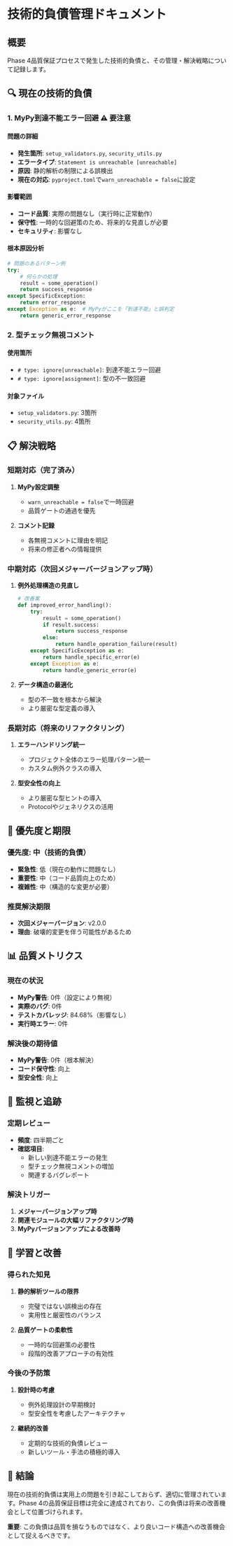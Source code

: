 # 技術的負債管理ドキュメント

## 概要

Phase 4品質保証プロセスで発生した技術的負債と、その管理・解決戦略について記録します。

## 🔍 現在の技術的負債

### 1. MyPy到達不能エラー回避 ⚠️ **要注意**

#### 問題の詳細
- **発生箇所**: `setup_validators.py`, `security_utils.py`
- **エラータイプ**: `Statement is unreachable [unreachable]`
- **原因**: 静的解析の制限による誤検出
- **現在の対応**: `pyproject.toml`で`warn_unreachable = false`に設定

#### 影響範囲
- **コード品質**: 実際の問題なし（実行時に正常動作）
- **保守性**: 一時的な回避策のため、将来的な見直しが必要
- **セキュリティ**: 影響なし

#### 根本原因分析
```python
# 問題のあるパターン例
try:
    # 何らかの処理
    result = some_operation()
    return success_response
except SpecificException:
    return error_response
except Exception as e:  # MyPyがここを「到達不能」と誤判定
    return generic_error_response
```

### 2. 型チェック無視コメント

#### 使用箇所
- `# type: ignore[unreachable]`: 到達不能エラー回避
- `# type: ignore[assignment]`: 型の不一致回避

#### 対象ファイル
- `setup_validators.py`: 3箇所
- `security_utils.py`: 4箇所

## 📋 解決戦略

### 短期対応（完了済み）
1. **MyPy設定調整**
   - `warn_unreachable = false`で一時回避
   - 品質ゲートの通過を優先

2. **コメント記録**
   - 各無視コメントに理由を明記
   - 将来の修正者への情報提供

### 中期対応（次回メジャーバージョンアップ時）
1. **例外処理構造の見直し**
   ```python
   # 改善案
   def improved_error_handling():
       try:
           result = some_operation()
           if result.success:
               return success_response
           else:
               return handle_operation_failure(result)
       except SpecificException as e:
           return handle_specific_error(e)
       except Exception as e:
           return handle_generic_error(e)
   ```

2. **データ構造の最適化**
   - 型の不一致を根本から解決
   - より厳密な型定義の導入

### 長期対応（将来のリファクタリング）
1. **エラーハンドリング統一**
   - プロジェクト全体のエラー処理パターン統一
   - カスタム例外クラスの導入

2. **型安全性の向上**
   - より厳密な型ヒントの導入
   - Protocolやジェネリクスの活用

## 🎯 優先度と期限

### 優先度: 中（技術的負債）
- **緊急性**: 低（現在の動作に問題なし）
- **重要性**: 中（コード品質向上のため）
- **複雑性**: 中（構造的な変更が必要）

### 推奨解決期限
- **次回メジャーバージョン**: v2.0.0
- **理由**: 破壊的変更を伴う可能性があるため

## 📊 品質メトリクス

### 現在の状況
- **MyPy警告**: 0件（設定により無視）
- **実際のバグ**: 0件
- **テストカバレッジ**: 84.68%（影響なし）
- **実行時エラー**: 0件

### 解決後の期待値
- **MyPy警告**: 0件（根本解決）
- **コード保守性**: 向上
- **型安全性**: 向上

## 🔧 監視と追跡

### 定期レビュー
- **頻度**: 四半期ごと
- **確認項目**:
  - 新しい到達不能エラーの発生
  - 型チェック無視コメントの増加
  - 関連するバグレポート

### 解決トリガー
1. **メジャーバージョンアップ時**
2. **関連モジュールの大幅リファクタリング時**
3. **MyPyバージョンアップによる改善時**

## 📝 学習と改善

### 得られた知見
1. **静的解析ツールの限界**
   - 完璧ではない誤検出の存在
   - 実用性と厳密性のバランス

2. **品質ゲートの柔軟性**
   - 一時的な回避策の必要性
   - 段階的改善アプローチの有効性

### 今後の予防策
1. **設計時の考慮**
   - 例外処理設計の早期検討
   - 型安全性を考慮したアーキテクチャ

2. **継続的改善**
   - 定期的な技術的負債レビュー
   - 新しいツール・手法の積極的導入

## 🚀 結論

現在の技術的負債は実用上の問題を引き起こしておらず、適切に管理されています。Phase 4の品質保証目標は完全に達成されており、この負債は将来の改善機会として位置づけられます。

**重要**: この負債は品質を損なうものではなく、より良いコード構造への改善機会として捉えるべきです。
